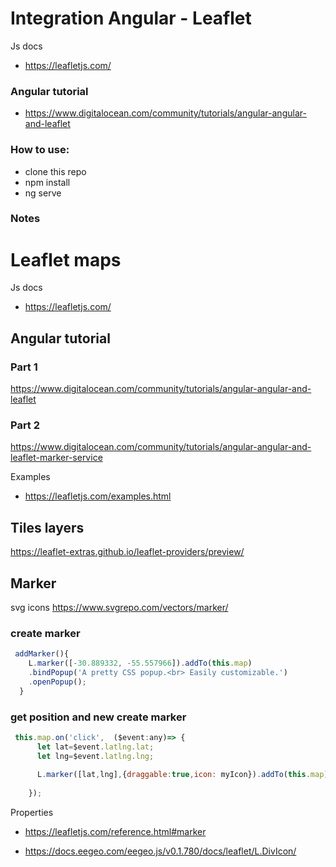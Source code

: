 # Integration Angular - Leaflet

Js docs

- https://leafletjs.com/

### Angular tutorial 

- https://www.digitalocean.com/community/tutorials/angular-angular-and-leaflet


### How to use:

- clone this repo
- npm install
- ng serve

### Notes

# Leaflet maps

Js docs

- https://leafletjs.com/

## Angular tutorial

### Part 1
https://www.digitalocean.com/community/tutorials/angular-angular-and-leaflet
### Part 2
https://www.digitalocean.com/community/tutorials/angular-angular-and-leaflet-marker-service

Examples

- https://leafletjs.com/examples.html


## Tiles layers
https://leaflet-extras.github.io/leaflet-providers/preview/

## Marker

svg icons
https://www.svgrepo.com/vectors/marker/

### create marker
```js
 addMarker(){
    L.marker([-30.889332, -55.557966]).addTo(this.map)
    .bindPopup('A pretty CSS popup.<br> Easily customizable.')
    .openPopup();
  }
```


### get position and new create marker
```js
 this.map.on('click',  ($event:any)=> {
      let lat=$event.latlng.lat;
      let lng=$event.latlng.lng;
    
      L.marker([lat,lng],{draggable:true,icon: myIcon}).addTo(this.map)
      
    });
```


Properties

- https://leafletjs.com/reference.html#marker

- https://docs.eegeo.com/eegeo.js/v0.1.780/docs/leaflet/L.DivIcon/